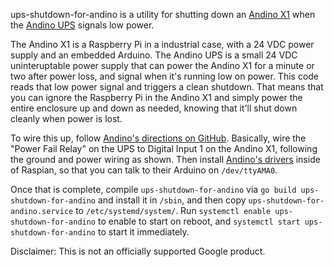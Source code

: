 ups-shutdown-for-andino is a utility for shutting down an [Andino
X1](https://andino.systems/andino-x1/) when the [Andino
UPS](https://andino.systems/andino-ups-uninterruptible-power-supply/) signals
low power.

The Andino X1 is a Raspberry Pi in a industrial case, with a 24 VDC
power supply and an embedded Arduino.  The Andino UPS is a small 24
VDC uninteruptable power supply that can power the Andino X1 for a
minute or two after power loss, and signal when it's running low on
power.  This code reads that low power signal and triggers a clean
shutdown.  That means that you can ignore the Raspberry Pi in the
Andino X1 and simply power the entire enclosure up and down as needed,
knowing that it'll shut down cleanly when power is lost.

To wire this up, follow [Andino's directions on
GitHub](https://github.com/andino-systems/Andino-UPS).  Basically,
wire the "Power Fail Relay" on the UPS to Digital Input 1 on the
Andino X1, following the ground and power wiring as shown.  Then
install [Andino's
drivers](https://github.com/andino-systems/Andino-X1/tree/master/doc/BaseBoard)
inside of Raspian, so that you can talk to their Arduino on
`/dev/ttyAMA0`.

Once that is complete, compile `ups-shutdown-for-andino` via `go build
ups-shutdown-for-andino` and install it in `/sbin`, and then copy
`ups-shutdown-for-andino.service` to `/etc/systemd/system/`.  Run `systemctl
enable ups-shutdown-for-andino` to enable to start on reboot, and `systemctl
start ups-shutdown-for-andino` to start it immediately.

Disclaimer: This is not an officially supported Google product.

